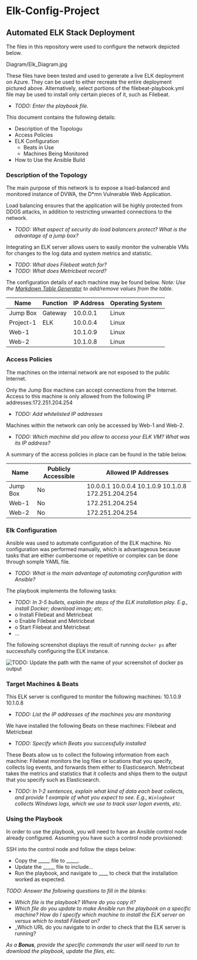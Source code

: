 # Elk-Config-Project
## Automated ELK Stack Deployment

The files in this repository were used to configure the network depicted below.

Diagram/Elk_Diagram.jpg

These files have been tested and used to generate a live ELK deployment on Azure. They can be used to either recreate the entire deployment pictured above. Alternatively, select portions of the filebeat-playbook.yml file may be used to install only certain pieces of it, such as Filebeat.

  - _TODO: Enter the playbook file._

This document contains the following details:
- Description of the Topologu
- Access Policies
- ELK Configuration
  - Beats in Use
  - Machines Being Monitored
- How to Use the Ansible Build


### Description of the Topology

The main purpose of this network is to expose a load-balanced and monitored instance of DVWA, the D*mn Vulnerable Web Application.

Load balancing ensures that the application will be highly protected from DDOS attacks, in addition to restricting unwanted connections to the network.
- _TODO: What aspect of security do load balancers protect? What is the advantage of a jump box?_

Integrating an ELK server allows users to easily monitor the vulnerable VMs for changes to the log data and system metrics and statistic.
- _TODO: What does Filebeat watch for?_
- _TODO: What does Metricbeat record?_

The configuration details of each machine may be found below.
_Note: Use the [Markdown Table Generator](http://www.tablesgenerator.com/markdown_tables) to add/remove values from the table_.

| Name     | Function | IP Address | Operating System |
|----------|----------|------------|------------------|
| Jump Box | Gateway  | 10.0.0.1   | Linux            |
|Project-1 |  ELK     | 10.0.0.4   | Linux            |
| Web-1    |          | 10.1.0.9   | Linux            |
| Web-2    |          | 10.1.0.8   | Linux            |

### Access Policies

The machines on the internal network are not exposed to the public Internet. 

Only the Jump Box machine can accept connections from the Internet. Access to this machine is only allowed from the following IP addresses:172.251.204.254
- _TODO: Add whitelisted IP addresses_

Machines within the network can only be accessed by Web-1 and Web-2.
- _TODO: Which machine did you allow to access your ELK VM? What was its IP address?_

A summary of the access policies in place can be found in the table below.

| Name     | Publicly Accessible | Allowed IP Addresses |
|----------|---------------------|----------------------|
| Jump Box | No                  | 10.0.0.1 10.0.0.4 10.1.0.9 10.1.0.8 172.251.204.254|
| Web-1    | No                  | 172.251.204.254                      |
| Web-2    | No                  | 172.251.204.254                     |

### Elk Configuration

Ansible was used to automate configuration of the ELK machine. No configuration was performed manually, which is advantageous because tasks that are either cumbersome or repetitive or complex can be done through somple YAML file.
- _TODO: What is the main advantage of automating configuration with Ansible?_

The playbook implements the following tasks:
- _TODO: In 3-5 bullets, explain the steps of the ELK installation play. E.g., install Docker; download image; etc._
- o Install Filebeat and Metricbeat
- o Enable Filebeat and Metricbeat
- o Start Filebeat and Metricbeat
- ...

The following screenshot displays the result of running `docker ps` after successfully configuring the ELK instance.

![TODO: Update the path with the name of your screenshot of docker ps output](Images/docker_ps_output.png)

### Target Machines & Beats
This ELK server is configured to monitor the following machines: 10.1.0.9 10.1.0.8
- _TODO: List the IP addresses of the machines you are monitoring_

We have installed the following Beats on these machines: Filebeat and Metricbeat
- _TODO: Specify which Beats you successfully installed_

These Beats allow us to collect the following information from each machine: Filebeat monitors the log files or locations that you specify, collects log events, and forwards them either to Elasticsearch.
Metricbeat takes the metrics and statistics that it collects and ships them to the output that you specify such as Elasticsearch.
- _TODO: In 1-2 sentences, explain what kind of data each beat collects, and provide 1 example of what you expect to see. E.g., `Winlogbeat` collects Windows logs, which we use to track user logon events, etc._

### Using the Playbook
In order to use the playbook, you will need to have an Ansible control node already configured. Assuming you have such a control node provisioned: 

SSH into the control node and follow the steps below:
- Copy the _____ file to _____.
- Update the _____ file to include...
- Run the playbook, and navigate to ____ to check that the installation worked as expected.

_TODO: Answer the following questions to fill in the blanks:_
- _Which file is the playbook? Where do you copy it?_
- _Which file do you update to make Ansible run the playbook on a specific machine? How do I specify which machine to install the ELK server on versus which to install Filebeat on?_
- _Which URL do you navigate to in order to check that the ELK server is running?

_As a **Bonus**, provide the specific commands the user will need to run to download the playbook, update the files, etc._
